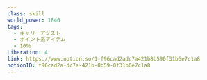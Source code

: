 ```yaml
---
class: skill
world_power: 1840
tags:
  - キャリーアシスト
  - ポイント系アイテム
  - 10％
Liberation: 4
link: https://www.notion.so/1-f96cad2adc7a421b8b590f31b6e7c1a8
notionID: f96cad2a-dc7a-421b-8b59-0f31b6e7c1a8
---
```

